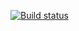 [![Build status](https://ci.appveyor.com/api/projects/status/xumih3sim9vtwqma?svg=true)](https://ci.appveyor.com/project/SashaQA32/page-object)